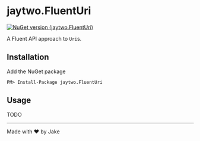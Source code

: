 # jaytwo.FluentUri

[![NuGet version (jaytwo.FluentUri)](https://img.shields.io/nuget/v/jaytwo.FluentUri.svg?style=flat-square)](https://www.nuget.org/packages/jaytwo.FluentUri/)

A Fluent API approach to `Uri`s.

## Installation

Add the NuGet package

```
PM> Install-Package jaytwo.FluentUri
```

## Usage

TODO

---

Made with &hearts; by Jake
